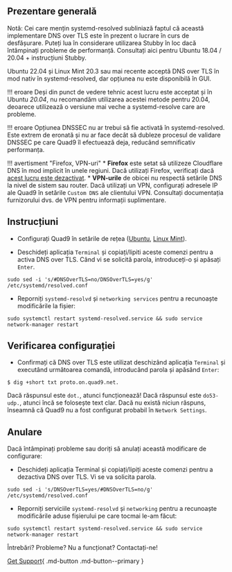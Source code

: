 ## Prezentare generală

Notă: Cei care mențin systemd-resolved subliniază faptul că această implementare DNS over TLS este în prezent o lucrare în curs de desfășurare. Puteți lua în considerare utilizarea Stubby în loc dacă întâmpinați probleme de performanță. Consultați aici pentru Ubuntu 18.04 / 20.04 + instrucțiuni Stubby.

Ubuntu 22.04 și Linux Mint 20.3 sau mai recente acceptă DNS over TLS în mod nativ în systemd-resolved, dar opțiunea nu este disponibilă în GUI.

!!! eroare
    Deși din punct de vedere tehnic acest lucru este acceptat și în Ubuntu *20.04*, nu recomandăm utilizarea acestei metode pentru 20.04, deoarece utilizează o versiune mai veche a systemd-resolve care are probleme. 

!!! eroare
    Opțiunea DNSSEC nu ar trebui să fie activată în systemd-resolved. Este extrem de eronată și nu ar face decât să dubleze procesul de validare DNSSEC pe care Quad9 îl efectuează deja, reducând semnificativ performanța.

!!! avertisment "Firefox, VPN-uri"
    * **Firefox** este setat să utilizeze Cloudflare DNS în mod implicit în unele regiuni. Dacă utilizați Firefox, verificați dacă [acest lucru este dezactivat](https://support.mozilla.org/en-US/kb/dns-over-https#w_configure-doh-protection-settings).
    * **VPN-urile** de obicei nu respectă setările DNS la nivel de sistem sau router. Dacă utilizați un VPN, configurați adresele IP ale Quad9 în setările `Custom DNS` ale clientului VPN. Consultați documentația furnizorului dvs. de VPN pentru informații suplimentare.

## Instrucțiuni

* Configurați Quad9 în setările de rețea ([Ubuntu](https://docs.quad9.net/Setup_Guides/Linux_and_BSD/Ubuntu_20.04_and_22.04), [Linux Mint](https://docs.quad9.net/Setup_Guides/Linux_and_BSD/Linux_Mint_21.2)).

* Deschideți aplicația `Terminal` și copiați/lipiti aceste comenzi pentru a activa DNS over TLS. Când vi se solicită parola, introduceți-o și apăsați `Enter`.

```
sudo sed -i 's/#DNSOverTLS=no/DNSOverTLS=yes/g' /etc/systemd/resolved.conf
```

* Reporniți `systemd-resolvd` și `networking services` pentru a recunoaște modificările la fișier:

```
sudo systemctl restart systemd-resolved.service && sudo service network-manager restart
```
## Verificarea configurației

* Confirmați că DNS over TLS este utilizat deschizând aplicația `Terminal` și executând următoarea comandă, introducând parola și apăsând `Enter`:

```
$ dig +short txt proto.on.quad9.net.
```
Dacă răspunsul este `dot.`, atunci funcționează! Dacă răspunsul este `do53-udp.`, atunci încă se folosește text clar. Dacă nu există niciun răspuns, înseamnă că Quad9 nu a fost configurat probabil în `Network Settings`.

## Anulare

Dacă întâmpinați probleme sau doriți să anulați această modificare de configurare:

* Deschideți aplicația Terminal și copiați/lipiți aceste comenzi pentru a dezactiva DNS over TLS. Vi se va solicita parola.

```
sudo sed -i 's/DNSOverTLS=yes/#DNSOverTLS=no/g' /etc/systemd/resolved.conf
```

* Reporniți serviciile `systemd-resolvd` și `networking` pentru a recunoaște modificările aduse fișierului pe care tocmai le-am făcut:

```
sudo systemctl restart systemd-resolved.service && sudo service network-manager restart
```

Întrebări? Probleme? Nu a funcționat? Contactați-ne!

[Get Support](https://quad9.net/support/contact){ .md-button .md-button--primary }
